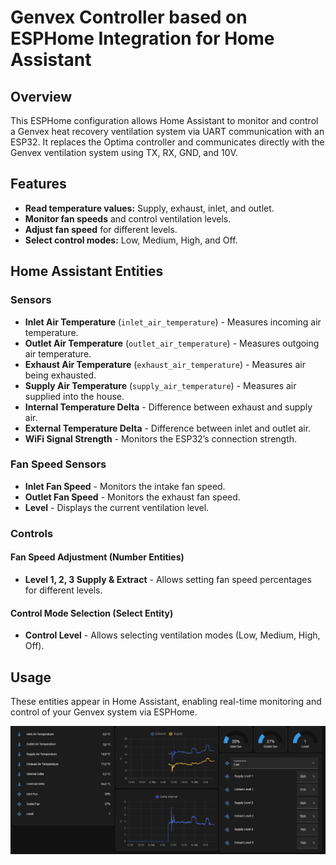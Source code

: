 # Genvex Controller based on ESPHome Integration for Home Assistant

## Overview

This ESPHome configuration allows Home Assistant to monitor and control a Genvex heat recovery ventilation system via UART communication with an ESP32. It replaces the Optima controller and communicates directly with the Genvex ventilation system using TX, RX, GND, and 10V.

## Features

- **Read temperature values:** Supply, exhaust, inlet, and outlet.
- **Monitor fan speeds** and control ventilation levels.
- **Adjust fan speed** for different levels.
- **Select control modes:** Low, Medium, High, and Off.

## Home Assistant Entities

### Sensors

- **Inlet Air Temperature** (`inlet_air_temperature`) - Measures incoming air temperature.
- **Outlet Air Temperature** (`outlet_air_temperature`) - Measures outgoing air temperature.
- **Exhaust Air Temperature** (`exhaust_air_temperature`) - Measures air being exhausted.
- **Supply Air Temperature** (`supply_air_temperature`) - Measures air supplied into the house.
- **Internal Temperature Delta** - Difference between exhaust and supply air.
- **External Temperature Delta** - Difference between inlet and outlet air.
- **WiFi Signal Strength** - Monitors the ESP32’s connection strength.

### Fan Speed Sensors

- **Inlet Fan Speed** - Monitors the intake fan speed.
- **Outlet Fan Speed** - Monitors the exhaust fan speed.
- **Level** - Displays the current ventilation level.

### Controls

#### Fan Speed Adjustment (Number Entities)

- **Level 1, 2, 3 Supply & Extract** - Allows setting fan speed percentages for different levels.

#### Control Mode Selection (Select Entity)

- **Control Level** - Allows selecting ventilation modes (Low, Medium, High, Off).

## Usage

These entities appear in Home Assistant, enabling real-time monitoring and control of your Genvex system via ESPHome.

![Screenshot of Genvex ESPHome Integration](Screenshot.png)
